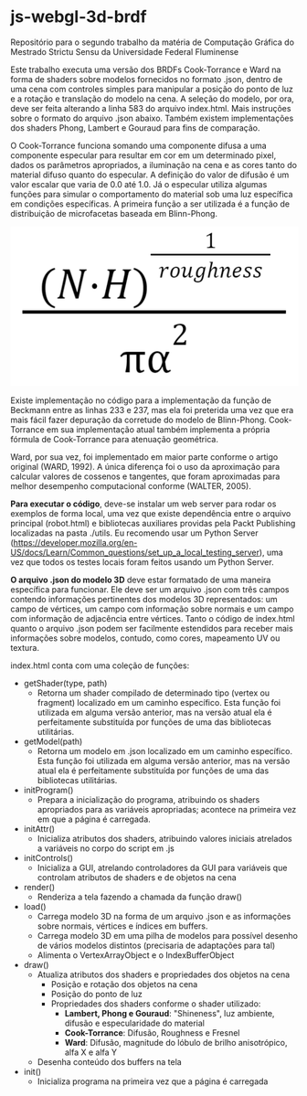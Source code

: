 # js-webgl-3d-brdf
 Repositório para o segundo trabalho da matéria de Computação Gráfica do Mestrado Strictu Sensu da Universidade Federal Fluminense

 Este trabalho executa uma versão dos BRDFs Cook-Torrance e Ward na forma de shaders sobre modelos fornecidos no formato .json, dentro de uma cena com controles simples para manipular a posição do ponto de luz e a rotação e translação do modelo na cena. A seleção do modelo, por ora, deve ser feita alterando a linha 583 do arquivo index.html. Mais instruções sobre o formato do arquivo .json abaixo. Também existem implementações dos shaders Phong, Lambert e Gouraud para fins de comparação.

 O Cook-Torrance funciona somando uma componente difusa a uma componente especular para resultar em cor em um determinado pixel, dados os parâmetros apropriados, a iluminação na cena e as cores tanto do material difuso quanto do especular. A definição do valor de difusão é um valor escalar que varia de 0.0 até 1.0. Já o especular utiliza algumas funções para simular o comportamento do material sob uma luz específica em condições específicas. A primeira função a ser utilizada é a função de distribuição de microfacetas baseada em Blinn-Phong. 
 
![logo](/common/readme/blinn-phong.png "Função de distribuição de microfacetas")

 Existe implementação no código para a implementação da função de Beckmann entre as linhas 233 e 237, mas ela foi preterida uma vez que era mais fácil fazer depuração da corretude do modelo de Blinn-Phong. Cook-Torrance em sua implementação atual também implementa a própria fórmula de Cook-Torrance para atenuação geométrica.

 Ward, por sua vez, foi implementado em maior parte conforme o artigo original (WARD, 1992). A única diferença foi o uso da aproximação para calcular valores de cossenos e tangentes, que foram aproximadas para melhor desempenho computacional conforme (WALTER, 2005).

 **Para executar o código**, deve-se instalar um web server para rodar os exemplos de forma local, uma vez que existe dependência entre o arquivo principal (robot.html) e bibliotecas auxiliares providas pela Packt Publishing localizadas na pasta ./utils. Eu recomendo usar um Python Server (https://developer.mozilla.org/en-US/docs/Learn/Common_questions/set_up_a_local_testing_server), uma vez que todos os testes locais foram feitos usando um Python Server.

**O arquivo .json do modelo 3D** deve estar formatado de uma maneira específica para funcionar. Ele deve ser um arquivo .json com três campos contendo informações pertinentes dos modelos 3D representados: um campo de vértices, um campo com informação sobre normais e um campo com informação de adjacência entre vértices. Tanto o código de index.html quanto o arquivo .json podem ser facilmente estendidos para receber mais informações sobre modelos, contudo, como cores, mapeamento UV ou textura.

index.html conta com uma coleção de funções:
* getShader(type, path)
    * Retorna um shader compilado de determinado tipo (vertex ou fragment) localizado em um caminho específico. Esta função foi utilizada em alguma versão anterior, mas na versão atual ela é perfeitamente substituída por funções de uma das bibliotecas utilitárias.
* getModel(path)
    * Retorna um modelo em .json localizado em um caminho específico. Esta função foi utilizada em alguma versão anterior, mas na versão atual ela é perfeitamente substituída por funções de uma das bibliotecas utilitárias.
* initProgram()
    * Prepara a inicialização do programa, atribuindo os shaders apropriados para as variáveis apropriadas; acontece na primeira vez em que a página é carregada.
* initAttr()
    * Inicializa atributos dos shaders, atribuindo valores iniciais atrelados a variáveis no corpo do script em .js
* initControls()
    * Inicializa a GUI, atrelando controladores da GUI para variáveis que controlam atributos de shaders e de objetos na cena
* render()
    * Renderiza a tela fazendo a chamada da função draw()
* load()
    * Carrega modelo 3D na forma de um arquivo .json e as informações sobre normais, vértices e índices em buffers.
    * Carrega modelo 3D em uma pilha de modelos para possível desenho de vários modelos distintos (precisaria de adaptações para tal)
    * Alimenta o VertexArrayObject e o IndexBufferObject
* draw()
    * Atualiza atributos dos shaders e propriedades dos objetos na cena
        * Posição e rotação dos objetos na cena
        * Posição do ponto de luz
        * Propriedades dos shaders conforme o shader utilizado:
            * **Lambert, Phong e Gouraud**: "Shineness", luz ambiente, difusão e especularidade do material
            * **Cook-Torrance**: Difusão, Roughness e Fresnel
            * **Ward**: Difusão, magnitude do lóbulo de brilho anisotrópico, alfa X e alfa Y
    * Desenha conteúdo dos buffers na tela
* init()
    * Inicializa programa na primeira vez que a página é carregada
